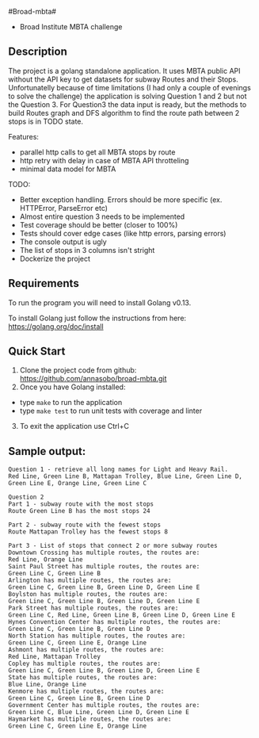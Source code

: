 #Broad-mbta#

* Broad Institute MBTA challenge

## Description

The project is a golang standalone application. It uses MBTA public API without the API key to get datasets for subway Routes and their Stops.
Unfortunatelly because of time limitations (I had only a couple of evenings to solve the challenge) the application is solving Question 1 and 2 but not the Question 3. 
For Question3 the data input is ready, but the methods to build Routes graph and DFS algorithm to find the route path between 2 stops is in TODO state.

Features: 
- parallel http calls to get all MBTA stops by route
- http retry with delay in case of MBTA API throtteling
- minimal data model for MBTA

TODO:
- Better exception handling. Errors should be more specific (ex. HTTPError, ParseError etc)
- Almost entire question 3 needs to be implemented 
- Test coverage should be better (closer to 100%)
- Tests should cover edge cases (like http errors, parsing errors)
- The console output is ugly 
- The list of stops in 3 columns isn't stright
- Dockerize the project

## Requirements

To run the program you will need to install Golang v0.13.

To install Golang just follow the instructions from here: https://golang.org/doc/install

## Quick Start
1. Clone the project code from github: https://github.com/annasobo/broad-mbta.git
2. Once you have Golang installed:
- type ```make``` to run the application
- type ```make test``` to run unit tests with coverage and linter
3. To exit the application use Ctrl+C

## Sample output:

```
Question 1 - retrieve all long names for Light and Heavy Rail.
Red Line, Green Line B, Mattapan Trolley, Blue Line, Green Line D, Green Line E, Orange Line, Green Line C

Question 2
Part 1 - subway route with the most stops
Route Green Line B has the most stops 24

Part 2 - subway route with the fewest stops
Route Mattapan Trolley has the fewest stops 8

Part 3 - List of stops that connect 2 or more subway routes
Downtown Crossing has multiple routes, the routes are: 
Red Line, Orange Line
Saint Paul Street has multiple routes, the routes are: 
Green Line C, Green Line B
Arlington has multiple routes, the routes are: 
Green Line C, Green Line B, Green Line D, Green Line E
Boylston has multiple routes, the routes are: 
Green Line C, Green Line B, Green Line D, Green Line E
Park Street has multiple routes, the routes are: 
Green Line C, Red Line, Green Line B, Green Line D, Green Line E
Hynes Convention Center has multiple routes, the routes are: 
Green Line C, Green Line B, Green Line D
North Station has multiple routes, the routes are: 
Green Line C, Green Line E, Orange Line
Ashmont has multiple routes, the routes are: 
Red Line, Mattapan Trolley
Copley has multiple routes, the routes are: 
Green Line C, Green Line B, Green Line D, Green Line E
State has multiple routes, the routes are: 
Blue Line, Orange Line
Kenmore has multiple routes, the routes are: 
Green Line C, Green Line B, Green Line D
Government Center has multiple routes, the routes are: 
Green Line C, Blue Line, Green Line D, Green Line E
Haymarket has multiple routes, the routes are: 
Green Line C, Green Line E, Orange Line
```



